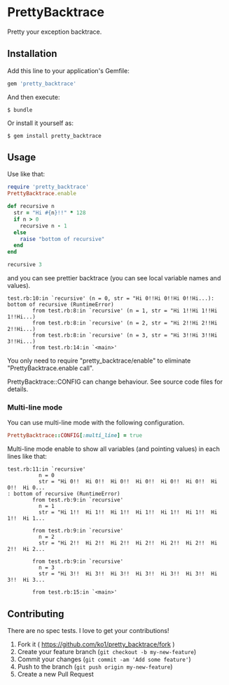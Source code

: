 # PrettyBacktrace

Pretty your exception backtrace.

## Installation

Add this line to your application's Gemfile:

```ruby
gem 'pretty_backtrace'
```

And then execute:

    $ bundle

Or install it yourself as:

    $ gem install pretty_backtrace

## Usage

Use like that:

```ruby
require 'pretty_backtrace'
PrettyBacktrace.enable

def recursive n
  str = "Hi #{n}!!" * 128
  if n > 0
    recursive n - 1
  else
    raise "bottom of recursive"
  end
end

recursive 3
```

and you can see prettier backtrace (you can see local variable names and values).

```
test.rb:10:in `recursive' (n = 0, str = "Hi 0!!Hi 0!!Hi 0!!Hi...): bottom of recursive (RuntimeError)
        from test.rb:8:in `recursive' (n = 1, str = "Hi 1!!Hi 1!!Hi 1!!Hi...)
        from test.rb:8:in `recursive' (n = 2, str = "Hi 2!!Hi 2!!Hi 2!!Hi...)
        from test.rb:8:in `recursive' (n = 3, str = "Hi 3!!Hi 3!!Hi 3!!Hi...)
        from test.rb:14:in `<main>'
```

You only need to require "pretty_backtrace/enable" to eliminate "PrettyBacktrace.enable call".

PrettyBacktrace::CONFIG can change behaviour. See source code files for details.

### Multi-line mode

You can use multi-line mode with the following configuration.

```ruby
PrettyBacktrace::CONFIG[:multi_line] = true
```

Multi-line mode enable to show all variables (and pointing values) in each lines like that:

```
test.rb:11:in `recursive'
          n = 0
          str = "Hi 0!!  Hi 0!!  Hi 0!!  Hi 0!!  Hi 0!!  Hi 0!!  Hi 0!!  Hi 0...
: bottom of recursive (RuntimeError)
        from test.rb:9:in `recursive'
          n = 1
          str = "Hi 1!!  Hi 1!!  Hi 1!!  Hi 1!!  Hi 1!!  Hi 1!!  Hi 1!!  Hi 1...

        from test.rb:9:in `recursive'
          n = 2
          str = "Hi 2!!  Hi 2!!  Hi 2!!  Hi 2!!  Hi 2!!  Hi 2!!  Hi 2!!  Hi 2...

        from test.rb:9:in `recursive'
          n = 3
          str = "Hi 3!!  Hi 3!!  Hi 3!!  Hi 3!!  Hi 3!!  Hi 3!!  Hi 3!!  Hi 3...

        from test.rb:15:in `<main>'
```

## Contributing

There are no spec tests. I love to get your contributions!

1. Fork it ( https://github.com/ko1/pretty_backtrace/fork )
2. Create your feature branch (`git checkout -b my-new-feature`)
3. Commit your changes (`git commit -am 'Add some feature'`)
4. Push to the branch (`git push origin my-new-feature`)
5. Create a new Pull Request
